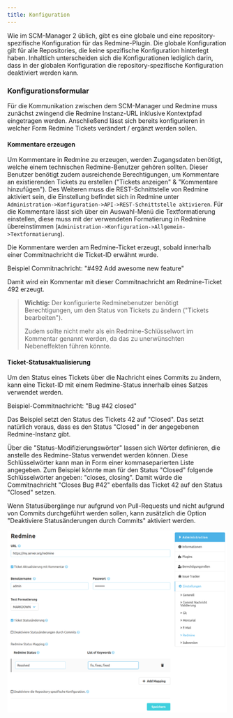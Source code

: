 ```yaml
---
title: Konfiguration
---
```


Wie im SCM-Manager 2 üblich, gibt es eine globale und eine repository-spezifische Konfiguration für das Redmine-Plugin. Die globale Konfiguration gilt für alle Repositories, die keine spezifische Konfiguration hinterlegt haben. Inhaltlich unterscheiden sich die Konfigurationen lediglich darin, dass in der globalen Konfiguration die repository-spezifische Konfiguration deaktiviert werden kann. 

### Konfigurationsformular
Für die Kommunikation zwischen dem SCM-Manager und Redmine muss zunächst zwingend die Redmine Instanz-URL inklusive Kontextpfad eingetragen werden.
Anschließend lässt sich bereits konfigurieren in welcher Form Redmine Tickets verändert / ergänzt werden sollen.

#### Kommentare erzeugen
Um Kommentare in Redmine zu erzeugen, werden Zugangsdaten benötigt, welche einem technischen Redmine-Benutzer gehören sollten.
Dieser Benutzer benötigt zudem ausreichende Berechtigungen, um Kommentare an existierenden Tickets zu erstellen ("Tickets anzeigen" & "Kommentare hinzufügen").
Des Weiteren muss die REST-Schnittstelle von Redmine aktiviert sein, die Einstellung befindet sich in Redmine unter `Administration->Konfiguration->API->REST-Schnittstelle aktivieren`.
Für die Kommentare lässt sich über ein Auswahl-Menü die Textformatierung einstellen, diese muss mit der verwendeten Formatierung in Redmine übereinstimmen (`Administration->Konfiguration->Allgemein->Textformatierung`).

Die Kommentare werden am Redmine-Ticket erzeugt, sobald innerhalb einer Commitnachricht die Ticket-ID erwähnt wurde. 

Beispiel Commitnachricht: "#492 Add awesome new feature"

Damit wird ein Kommentar mit dieser Commitnachricht am Redmine-Ticket 492 erzeugt.

> **Wichtig:** Der konfigurierte Redminebenutzer benötigt Berechtigungen, um den Status von Tickets zu ändern ("Tickets bearbeiten").
> 
> Zudem sollte nicht mehr als ein Redmine-Schlüsselwort im Kommentar genannt werden, da das zu unerwünschten Nebeneffekten 
> führen könnte.

#### Ticket-Statusaktualisierung
Um den Status eines Tickets über die Nachricht eines Commits zu ändern, kann eine Ticket-ID mit einem 
Redmine-Status innerhalb eines Satzes verwendet werden.

Beispiel-Commitnachricht: "Bug #42 closed"

Das Beispiel setzt den Status des Tickets 42 auf "Closed".
Das setzt natürlich voraus, dass es den Status "Closed" in der angegebenen Redmine-Instanz gibt.

Über die "Status-Modifizierungswörter" lassen sich Wörter definieren, die anstelle des Redmine-Status verwendet werden können.
Diese Schlüsselwörter kann man in Form einer kommaseparierten Liste angegeben.
Zum Beispiel könnte man für den Status "Closed" folgende Schlüsselwörter angeben: "closes, closing".
Damit würde die Commitnachricht "Closes Bug #42" ebenfalls das Ticket 42 auf den Status "Closed" setzen.

Wenn Statusübergänge nur aufgrund von Pull-Requests und nicht aufgrund von Commits durchgeführt werden sollen, kann
zusätzlich die Option "Deaktiviere Statusänderungen durch Commits" aktiviert werden.

![Redmine Konfiguration](assets/config.png)
